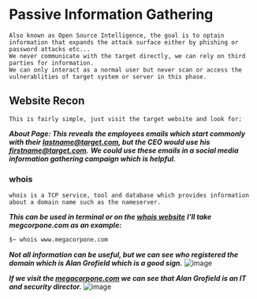 # Passive Information Gathering
```
Also known as Open Source Intelligence, the goal is to optain information that expands the attack surface either by phishing or password attacks etc...
We never communicate with the target directly, we can rely on third parties for information.
We can only interact as a normal user but never scan or access the vulnerablities of target system or server in this phase.
```

## Website Recon
```
This is fairly simple, just visit the target website and look for:
```
***About Page: This reveals the employees emails which start commonly with their lastname@target.com, but the CEO would use his firstname@target.com.***
***We could use these emails in a social media information gathering campaign which is helpful.***

### whois
```
whois is a TCP service, tool and database which provides information about a domain name such as the nameserver.
```

***This can be used in terminal or on the [whois website](https://www.whois.com/)***
***I'll take megcorpone.com as an example:***
```bash
$~ whois www.megacorpone.com
```
***Not all information can be useful, but we can see who registered the domain which is Alan Grofield which is a good sign.***
![image](https://user-images.githubusercontent.com/75253629/227772437-852a38d0-8101-4efa-814b-69f83d576065.png)

***If we visit the [megacorpone.com](https://www.megacorpone.com/contact.html) we can see that Alan Grofield is an IT and security director.***
![image](https://user-images.githubusercontent.com/75253629/227772554-d4e2bdab-17ad-4503-8b5e-c81d8d25352d.png)
